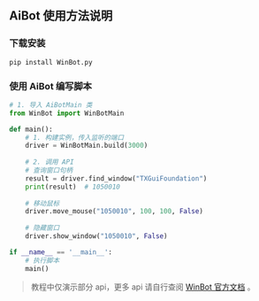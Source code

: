 ## AiBot 使用方法说明

### 下载安装

```shell
pip install WinBot.py
```

### 使用 AiBot 编写脚本

```python
# 1. 导入 AiBotMain 类
from WinBot import WinBotMain

def main():
    # 1. 构建实例，传入监听的端口
    driver = WinBotMain.build(3000)
    
    # 2. 调用 API
    # 查询窗口句柄
    result = driver.find_window("TXGuiFoundation")
    print(result)  # 1050010
    
    # 移动鼠标
    driver.move_mouse("1050010", 100, 100, False)
    
    # 隐藏窗口
    driver.show_window("1050010", False)

if __name__ == '__main__':
    # 执行脚本
    main()
```
> 教程中仅演示部分 api，更多 api 请自行查阅 [WinBot 官方文档](http://www.ai-bot.net/android.html) 。

